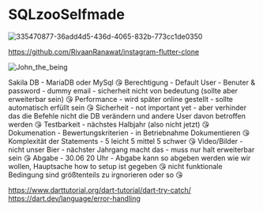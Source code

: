 # SQLzooSelfmade

![335470877-36add4d5-436d-4065-832b-773cc1de0350](https://github.com/Kein010/SQLzooSelfmade/assets/65433186/cd046dbd-386d-4d22-87dc-0bda19306d76)

https://github.com/RivaanRanawat/instagram-flutter-clone

![John_the_being](https://github.com/Kein010/SQLzooSelfmade/assets/65433186/1e7f129e-74a8-42c5-bef0-f2658ccc734a)

Sakila DB - MariaDB oder MySql 😘
Berechtigung - Default User - Benuter &  password - dummy email - sicherheit nicht von bedeutung (sollte aber erweiterbar sein) 😘
Performance - wird später online gestellt - sollte automatisch erfüllt sein 😘
Sicherheit - not important yet - aber verhinder das die Befehle nicht die DB verändern und andere User davon betroffen werden 😘
Testbarkeit - nächstes Halbjahr (also nicht jetzt) 😘
Dokumenation - Bewertungskriterien - in Betriebnahme Dokumentieren 😘
Komplexität der Statements - 5 leicht 5 mittel 5 schwer 😘
Video/Bilder - nicht unser Bier - nächster Jahrgang macht das - muss nur halt erweiterbar sein 😘
Abgabe - 30.06 20 Uhr - Abgabe kann so abgeben werden wie wir wollen, Hauptsache how to setup ist gegeben 😘
nicht funktionale Bedingung sind größtenteils zu irgnorieren oder so 😘

https://www.darttutorial.org/dart-tutorial/dart-try-catch/
https://dart.dev/language/error-handling
